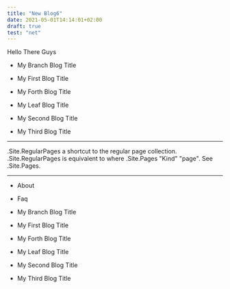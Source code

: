 ```yaml
---
title: "New Blog6"
date: 2021-05-01T14:14:01+02:00
draft: true
test: "net"
---
```


Hello There
Guys

- My Branch Blog Title

- My First Blog Title

- My Forth Blog Title

- My Leaf Blog Title

- My Second Blog Title

- My Third Blog Title

---

.Site.RegularPages
a shortcut to the regular page collection. .Site.RegularPages is equivalent to where .Site.Pages "Kind" "page". See .Site.Pages.

---

- About

- Faq

- My Branch Blog Title

- My First Blog Title

- My Forth Blog Title

- My Leaf Blog Title

- My Second Blog Title

- My Third Blog Title
